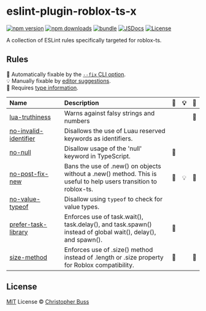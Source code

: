 # eslint-plugin-roblox-ts-x

[![npm version][npm-version-src]][npm-version-href]
[![npm downloads][npm-downloads-src]][npm-downloads-href]
[![bundle][bundle-src]][bundle-href]
[![JSDocs][jsdocs-src]][jsdocs-href]
[![License][license-src]][license-href]

A collection of ESLint rules specifically targeted for roblox-ts.

## Rules

<!-- Do not manually modify this list. Run: `npm run eslint-docs` -->
<!-- begin auto-generated rules list -->

🔧 Automatically fixable by the [`--fix` CLI option](https://eslint.org/docs/user-guide/command-line-interface#--fix).\
💡 Manually fixable by [editor suggestions](https://eslint.org/docs/latest/use/core-concepts#rule-suggestions).\
💭 Requires [type information](https://typescript-eslint.io/linting/typed-linting).

| Name                                                                      | Description                                                                                                      | 🔧 | 💡 | 💭 |
| :------------------------------------------------------------------------ | :--------------------------------------------------------------------------------------------------------------- | :- | :- | :- |
| [lua-truthiness](src/rules/lua-truthiness/documentation.md)               | Warns against falsy strings and numbers                                                                          |    |    | 💭 |
| [no-invalid-identifier](src/rules/no-invalid-identifier/documentation.md) | Disallows the use of Luau reserved keywords as identifiers.                                                      |    |    |    |
| [no-null](src/rules/no-null/documentation.md)                             | Disallow usage of the 'null' keyword in TypeScript.                                                              | 🔧 |    |    |
| [no-post-fix-new](src/rules/no-post-fix-new/documentation.md)             | Bans the use of .new() on objects without a .new() method. This is useful to help users transition to roblox-ts. | 🔧 | 💡 | 💭 |
| [no-value-typeof](src/rules/no-value-typeof/documentation.md)             | Disallow using `typeof` to check for value types.                                                                |    |    |    |
| [prefer-task-library](src/rules/prefer-task-library/documentation.md)     | Enforces use of task.wait(), task.delay(), and task.spawn() instead of global wait(), delay(), and spawn().      | 🔧 |    |    |
| [size-method](src/rules/size-method/documentation.md)                     | Enforces use of .size() method instead of .length or .size property for Roblox compatibility.                    | 🔧 |    | 💭 |

<!-- end auto-generated rules list -->

## License

[MIT](./LICENSE) License © [Christopher Buss](https://github.com/christopher-buss)

<!-- Badges -->

[npm-version-src]: https://img.shields.io/npm/v/eslint-plugin-roblox-ts-x?style=flat&colorA=080f12&colorB=1fa669
[npm-version-href]: https://npmjs.com/package/eslint-plugin-roblox-ts-x
[npm-downloads-src]: https://img.shields.io/npm/dm/eslint-plugin-roblox-ts-x?style=flat&colorA=080f12&colorB=1fa669
[npm-downloads-href]: https://npmjs.com/package/eslint-plugin-roblox-ts-x
[bundle-src]: https://img.shields.io/bundlephobia/minzip/eslint-plugin-roblox-ts-x?style=flat&colorA=080f12&colorB=1fa669&label=minzip
[bundle-href]: https://bundlephobia.com/result?p=eslint-plugin-roblox-ts-x
[license-src]: https://img.shields.io/github/license/christopher-buss/eslint-plugin-roblox-ts-x.svg?style=flat&colorA=080f12&colorB=1fa669
[license-href]: https://github.com/christopher-buss/eslint-plugin-roblox-ts-x/blob/main/LICENSE
[jsdocs-src]: https://img.shields.io/badge/jsdocs-reference-080f12?style=flat&colorA=080f12&colorB=1fa669
[jsdocs-href]: https://www.jsdocs.io/package/eslint-plugin-roblox-ts-x
